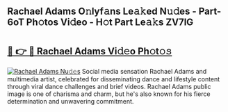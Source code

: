 ## Rachael Adams O𝚗lyf𝚊ns Le𝚊𝚔ed N𝚞𝚍es - Part-6oT Ph𝚘tos Vi𝚍eo - H𝚘t Part Le𝚊𝚔s ZV7lG

# <h2><a href="http://hf5j8l.feru.top/?c=Rachael+Adams">🔗 👉 🔴 Rachael Adams Vi𝚍𝚎o Ph𝚘t𝚘𝚜</a></h2>

[![Rachael Adams Nu𝚍𝚎s](https://i.imgur.com/0TWrTi3.gif)](http://hf5j8l.feru.top/?c=Rachael+Adams)
Social media sensation Rachael Adams and multimedia artist, celebrated for disseminating dance and lifestyle content through viral dance challenges and brief videos. Rachael Adams public image is one of charisma and charm, but he's also known for his fierce determination and unwavering commitment. 
